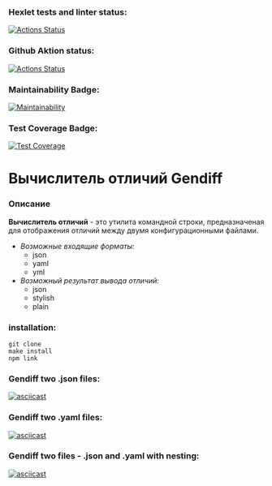 ### Hexlet tests and linter status:
[![Actions Status](https://github.com/Tatyana-js/frontend-project-46/actions/workflows/hexlet-check.yml/badge.svg)](https://github.com/Tatyana-js/frontend-project-46/actions)

### Github Aktion status:
[![Actions Status](https://github.com/Tatyana-js/frontend-project-46/actions/workflows/nodejs.yml/badge.svg)](https://github.com/Tatyana-js/frontend-project-46/actions)

### Maintainability Badge:
[![Maintainability](https://api.codeclimate.com/v1/badges/d831aceb3d0a64fcdd86/maintainability)](https://codeclimate.com/github/Tatyana-js/frontend-project-46/maintainability)

### Test Coverage Badge:
[![Test Coverage](https://api.codeclimate.com/v1/badges/d831aceb3d0a64fcdd86/test_coverage)](https://codeclimate.com/github/Tatyana-js/frontend-project-46/test_coverage)

# Вычислитель отличий Gendiff

### Описание

**Вычислитель отличий** - это утилита командной строки, предназначеная для отображения отличий между  двумя конфигурационными файлами. 
* _Возможные входящие форматы:_
    * json
    * yaml
    * yml
* _Возможный результат вывода отличий:_
    * json
    * stylish
    * plain

### installation:
```
git clone
make install
npm link
```

### Gendiff two .json files:
[![asciicast](https://asciinema.org/a/GVIWHu4rVz9xpjG5WXKPUOOZp.svg)](https://asciinema.org/a/GVIWHu4rVz9xpjG5WXKPUOOZp)


### Gendiff two .yaml files:
[![asciicast](https://asciinema.org/a/Owbb7sh8Pz2mqqH3EmTKmuhcl.svg)](https://asciinema.org/a/Owbb7sh8Pz2mqqH3EmTKmuhcl)

### Gendiff two files - .json and .yaml with nesting:
[![asciicast](https://asciinema.org/a/aTYkuyvOkUvt2Rioer5XaU4lB.svg)](https://asciinema.org/a/aTYkuyvOkUvt2Rioer5XaU4lB)
